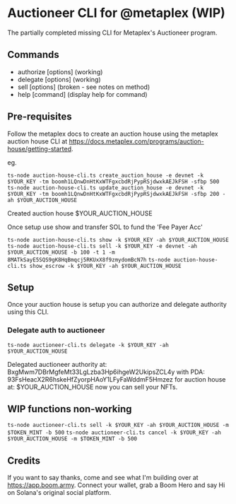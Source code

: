 # Auctioneer CLI for @metaplex (WIP)

The partially completed missing CLI for Metaplex's Auctioneer program.

## Commands

- authorize [options] (working)
- delegate [options] (working)
- sell [options] (broken - see notes on method)
- help [command] (display help for command)

## Pre-requisites

Follow the metaplex docs to create an auction house using the metaplex auction house CLI at https://docs.metaplex.com/programs/auction-house/getting-started.

eg.

`ts-node auction-house-cli.ts create_auction_house -e devnet -k $YOUR_KEY -tm boomh1LQnwDnHtKxWTFgxcbdRjPypRSjdwxkAEJkFSH -sfbp 500`
`ts-node auction-house-cli.ts update_auction_house -e devnet -k $YOUR_KEY -tm boomh1LQnwDnHtKxWTFgxcbdRjPypRSjdwxkAEJkFSH -sfbp 200 -ah $YOUR_AUCTION_HOUSE`

Created auction house $YOUR_AUCTION_HOUSE

Once setup use show and transfer SOL to fund the 'Fee Payer Acc'

`ts-node auction-house-cli.ts show -k $YOUR_KEY -ah $YOUR_AUCTION_HOUSE`
`ts-node auction-house-cli.ts sell -k $YOUR_KEY -e devnet -ah $YOUR_AUCTION_HOUSE -b 100 -t 1 -m 8MATkSayE5SQS9gK8HqBmqcj5RKUxX8f9zmydomBcN7h`
`ts-node auction-house-cli.ts show_escrow -k $YOUR_KEY -ah $YOUR_AUCTION_HOUSE`

## Setup

Once your auction house is setup you can authorize and delegate authority using this CLI.

### Delegate auth to auctioneer

`ts-node auctioneer-cli.ts delegate -k $YOUR_KEY -ah $YOUR_AUCTION_HOUSE`

Delegated auctioneer authority at: BxgMwm7DBrMgfeMt33LgLzba3Hp6ihgeW2UkipsZCL4y with PDA: 93FsHeacX2R6hskeHfZyorpHAoY1LFyFaWddmF5Hmzez for auction house at: $YOUR_AUCTION_HOUSE now you can sell your NFTs.

## WIP functions non-working

`ts-node auctioneer-cli.ts sell -k $YOUR_KEY -ah $YOUR_AUCTION_HOUSE -m $TOKEN_MINT -b 500`
`ts-node auctioneer-cli.ts cancel -k $YOUR_KEY -ah $YOUR_AUCTION_HOUSE -m $TOKEN_MINT -b 500`

## Credits

If you want to say thanks, come and see what I'm building over at https://app.boom.army. Connect your wallet, grab a Boom Hero and say Hi on Solana's original social platform.
